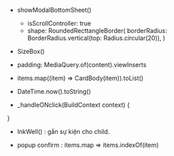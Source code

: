 - showModalBottomSheet()
    + isScrollController: true
    + shape: RoundedRecttangleBorder(
        borderRadius: BorderRadius.vertical(top: Radius.circular(20)),
    )
- SizeBox()
- padding: MediaQuery.of(content).viewInserts


- items.map((item) => CardBody(item)).toList()
- DateTime.now().toString()
- _handleONclick(BuildContext context) {

}

- InkWell() : gắn sự kiện cho child.

- popup confirm : items.map => items.indexOf(item)